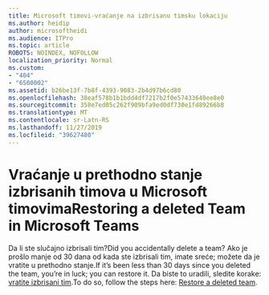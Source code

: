 ```yaml
---
title: Microsoft timovi-vraćanje na izbrisanu timsku lokaciju
ms.author: heidip
author: microsoftheidi
ms.audience: ITPro
ms.topic: article
ROBOTS: NOINDEX, NOFOLLOW
localization_priority: Normal
ms.custom:
- "404"
- "6500002"
ms.assetid: b26be13f-7b8f-4393-9083-2b4d97b6cd80
ms.openlocfilehash: 38eaf578b1b1bdd4df7217b2f0e57433640ee8e0
ms.sourcegitcommit: 358e7ed05c262f909bfa9ed0df730e1fd89266b8
ms.translationtype: MT
ms.contentlocale: sr-Latn-RS
ms.lasthandoff: 11/27/2019
ms.locfileid: "39627480"
---
```

# <a name="restoring-a-deleted-team-in-microsoft-teams"></a><span data-ttu-id="985b6-102">Vraćanje u prethodno stanje izbrisanih timova u Microsoft timovima</span><span class="sxs-lookup"><span data-stu-id="985b6-102">Restoring a deleted Team in Microsoft Teams</span></span>

<span data-ttu-id="985b6-103">Da li ste slučajno izbrisali tim?</span><span class="sxs-lookup"><span data-stu-id="985b6-103">Did you accidentally delete a team?</span></span> <span data-ttu-id="985b6-104">Ako je prošlo manje od 30 dana od kada ste izbrisali tim, imate sreće; možete da je vratite u prethodno stanje.</span><span class="sxs-lookup"><span data-stu-id="985b6-104">If it’s been less than 30 days since you deleted the team, you’re in luck; you can restore it.</span></span> <span data-ttu-id="985b6-105">Da biste to uradili, sledite korake: [vratite izbrisani tim](https://docs.microsoft.com/microsoftteams/archive-or-delete-a-team#restore-a-deleted-team).</span><span class="sxs-lookup"><span data-stu-id="985b6-105">To do so, follow the steps here: [Restore a deleted team](https://docs.microsoft.com/microsoftteams/archive-or-delete-a-team#restore-a-deleted-team).</span></span>
